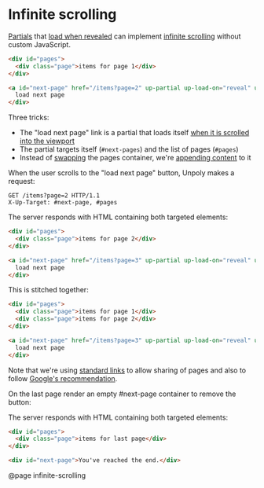 Infinite scrolling
==================

[Partials](/lazy-loading) that [load when revealed](/lazy-loading#on-reveal)
can implement [infinite scrolling](https://www.interaction-design.org/literature/topics/infinite-scrolling)
without custom JavaScript.

```html
<div id="pages">
  <div class="page">items for page 1</div>
</div>

<a id="next-page" href="/items?page=2" up-partial up-load-on="reveal" up-target="#next-page, #pages:after">
  load next page
</div>
```

Three tricks:

- The "load next page" link is a partial that loads itself [when it is scrolled into the viewport](/lazy-loading#on-reveal)
- The partial targets itself (`#next-pages`) and the list of pages (`#pages`)
- Instead of [swapping](/targeting-fragments#swapping-a-fragment) the pages container, we're [appending content](/targeting-fragments#appending-or-prepending-content) to it

When the user scrolls to the "load next page" button, Unpoly makes a request:

```http
GET /items?page=2 HTTP/1.1
X-Up-Target: #next-page, #pages
```

The server responds with HTML containing both targeted elements:

```html
<div id="pages">
  <div class="page">items for page 2</div>
</div>

<a id="next-page" href="/items?page=3" up-partial up-load-on="reveal" up-target="#next-page, #pages:after">
  load next page
</div>
```

This is stitched together:

```html
<div id="pages">
  <div class="page">items for page 1</div>
  <div class="page">items for page 2</div>
</div>

<a id="next-page" href="/items?page=3" up-partial up-load-on="reveal" up-target="#next-page, #pages:after">
  load next page
</div>
```

Note that we're using [standard links](#seo) to allow sharing of pages and also to follow
[Google's recommendation](https://developers.google.com/search/docs/crawling-indexing/javascript/lazy-loading#paginated-infinite-scroll).

On the last page render an empty #next-page container to remove the button:

The server responds with HTML containing both targeted elements:

```html
<div id="pages">
  <div class="page">items for last page</div>
</div>

<div id="next-page">You've reached the end.</div>
```


@page infinite-scrolling
